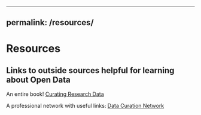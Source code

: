 
---
permalink: /resources/
---


# Resources

## Links to outside sources helpful for learning about Open Data

An entire book! [Curating Research Data](http://www.ala.org/acrl/sites/ala.org.acrl/files/content/publications/booksanddigitalresources/digital/9780838988633_crd_v2_OA.pdf)

A professional network with useful links: [Data Curation Network](https://datacurationnetwork.org/)

